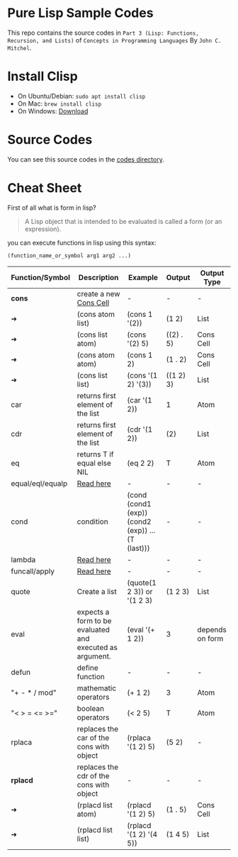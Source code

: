 # Pure Lisp Sample Codes

This repo contains the source codes in `Part 3 (Lisp: Functions, Recursion, and Lists)` of `Concepts in Programming Languages` By `John C. Mitchel`.

# Install Clisp

- On Ubuntu/Debian: `sudo apt install clisp`
- On Mac: `brew install clisp`
- On Windows: [Download](https://sourceforge.net/projects/clisp/)

# Source Codes

You can see this source codes in the [codes directory](./codes).

# Cheat Sheet
First of all what is form in lisp?
> A Lisp object that is intended to be evaluated is called a form (or an expression).

you can execute functions in lisp using this syntax:
```lisp
(function_name_or_symbol arg1 arg2 ...)
```

Function/Symbol | Description | Example | Output | Output Type
-|-|-|-|-
**cons**|create a new [Cons Cell](https://en.wikipedia.org/wiki/Cons)| - | - | -
➜|(cons atom list)|(cons 1 '(2))| (1 2) | List
➜|(cons list atom)|(cons '(2) 5)| ((2) . 5) | Cons Cell
➜|(cons atom atom)|(cons 1 2)| (1 . 2) | Cons Cell
➜|(cons list list)|(cons '(1 2) '(3))| ((1 2) 3) | List
car|returns first element of the list| (car '(1 2)) | 1 | Atom
cdr|returns first element of the list| (cdr '(1 2)) | (2) | List
eq|returns T if equal else NIL|(eq 2 2)|T| Atom
equal/eql/equalp|[Read here](https://stackoverflow.com/questions/547436/whats-the-difference-between-eq-eql-equal-and-equalp-in-common-lisp)|-|-|-
cond|condition|(cond (cond1 (exp)) (cond2 (exp)) ... (T (last)))| - | -
lambda|[Read here](https://stackoverflow.com/questions/13213611/writing-lambda-expressions-in-common-lisp)|-|-|-
funcall/apply|[Read here](https://stackoverflow.com/questions/3862394/when-do-you-use-apply-and-when-funcall)|-|-|-
quote|Create a list|(quote(1 2 3)) or '(1 2 3)|(1 2 3)| List
eval|expects a form to be evaluated and executed as argument.|(eval '(+ 1 2))|3| depends on form
defun|define function|-|-|-
"+ - * / mod"|mathematic operators|(+ 1 2)|3| Atom
"< > = <= >="|boolean operators|(< 2 5)|T| Atom
rplaca|replaces the car of the cons with object|(rplaca '(1 2) 5)|(5 2)|-
**rplacd**|replaces the cdr of the cons with object|-|-|-
➜|(rplacd list atom)|(rplacd '(1 2) 5)|(1 . 5)|Cons Cell
➜|(rplacd list list)|(rplacd '(1 2) '(4 5))|(1 4 5)|List
